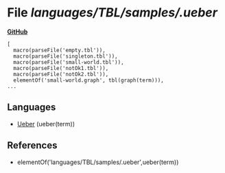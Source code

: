 # File _languages/TBL/samples/.ueber_
**[GitHub](https://github.com/softlang/yas/blob/master/languages/TBL/samples/.ueber)**
```
[
  macro(parseFile('empty.tbl')),
  macro(parseFile('singleton.tbl')),
  macro(parseFile('small-world.tbl')),
  macro(parseFile('notOk1.tbl')),
  macro(parseFile('notOk2.tbl')),
  elementOf('small-world.graph', tbl(graph(term))),
...
```

## Languages
* [Ueber](../languages/Ueber.md) (ueber(term))

## References
* elementOf('languages/TBL/samples/.ueber',ueber(term))
